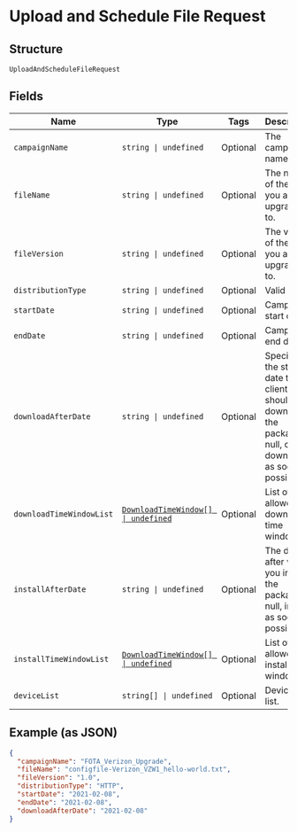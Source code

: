 
# Upload and Schedule File Request

## Structure

`UploadAndScheduleFileRequest`

## Fields

| Name | Type | Tags | Description |
|  --- | --- | --- | --- |
| `campaignName` | `string \| undefined` | Optional | The campaign name. |
| `fileName` | `string \| undefined` | Optional | The name of the file you are upgrading to. |
| `fileVersion` | `string \| undefined` | Optional | The version of the file you are upgrading to. |
| `distributionType` | `string \| undefined` | Optional | Valid values |
| `startDate` | `string \| undefined` | Optional | Campaign start date. |
| `endDate` | `string \| undefined` | Optional | Campaign end date. |
| `downloadAfterDate` | `string \| undefined` | Optional | Specifies the starting date the client should download the package. If null, client downloads as soon as possible. |
| `downloadTimeWindowList` | [`DownloadTimeWindow[] \| undefined`](../../doc/models/download-time-window.md) | Optional | List of allowed download time windows. |
| `installAfterDate` | `string \| undefined` | Optional | The date after which you install the package. If null, install as soon as possible. |
| `installTimeWindowList` | [`DownloadTimeWindow[] \| undefined`](../../doc/models/download-time-window.md) | Optional | List of allowed install time windows. |
| `deviceList` | `string[] \| undefined` | Optional | Device IMEI list. |

## Example (as JSON)

```json
{
  "campaignName": "FOTA_Verizon_Upgrade",
  "fileName": "configfile-Verizon_VZW1_hello-world.txt",
  "fileVersion": "1.0",
  "distributionType": "HTTP",
  "startDate": "2021-02-08",
  "endDate": "2021-02-08",
  "downloadAfterDate": "2021-02-08"
}
```

